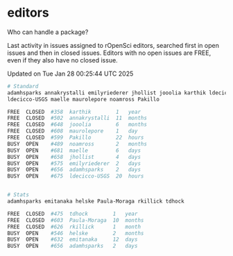 # editors

Who can handle a package?

Last activity in issues assigned to rOpenSci editors, searched first in open
issues and then in closed issues. Editors with no open issues are FREE, even if
they also have no closed issue.


Updated on Tue Jan 28 00:25:44 UTC 2025

```bash
# Standard
adamhsparks annakrystalli emilyriederer jhollist jooolia karthik ldecicco
ldecicco-USGS maelle maurolepore noamross Pakillo

FREE  CLOSED  #358  karthik        1   year
FREE  CLOSED  #502  annakrystalli  11  months
FREE  CLOSED  #648  jooolia        6   months
FREE  CLOSED  #608  maurolepore    1   day
FREE  CLOSED  #599  Pakillo        22  hours
BUSY  OPEN    #489  noamross       2   months
BUSY  OPEN    #681  maelle         6   days
BUSY  OPEN    #658  jhollist       4   days
BUSY  OPEN    #575  emilyriederer  2   days
BUSY  OPEN    #656  adamhsparks    2   days
BUSY  OPEN    #675  ldecicco-USGS  20  hours


# Stats
adamhsparks emitanaka helske Paula-Moraga rkillick tdhock

FREE  CLOSED  #475  tdhock        1   year
FREE  CLOSED  #603  Paula-Moraga  10  months
FREE  CLOSED  #626  rkillick      1   month
BUSY  OPEN    #546  helske        2   months
BUSY  OPEN    #632  emitanaka     12  days
BUSY  OPEN    #656  adamhsparks   2   days
```
